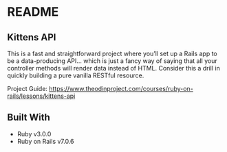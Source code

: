 # README

## Kittens API

This is a fast and straightforward project where you’ll set up a Rails app to be a data-producing API… which is just a fancy way of saying that all your controller methods will render data instead of HTML. Consider this a drill in quickly building a pure vanilla RESTful resource.

Project Guide: https://www.theodinproject.com/courses/ruby-on-rails/lessons/kittens-api

## Built With

- Ruby v3.0.0
- Ruby on Rails v7.0.6
